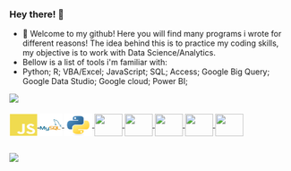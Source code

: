 ### Hey there! 🚀


- 📖 Welcome to my github! Here you will find many programs i wrote for different reasons! The idea behind this is to practice my coding skills, my
objective is to work with Data Science/Analytics.
- Bellow is a list of tools i'm familiar with:
- Python; R; VBA/Excel; JavaScript; SQL; Access; Google Big Query; Google Data Studio; Google cloud; Power BI;

 <div>
  <a href="https://github.com/MrSpock1994"> 
   <img height="215em" src="https://github-readme-stats.vercel.app/api/top-langs/?username=MrSpock1994&layout=compact&langs_count=7&theme=dark"/>
</div>
  <div style="display: inline_block"><br>
  <img align="center" alt="will-Js" height="40" width="50" src="https://raw.githubusercontent.com/devicons/devicon/master/icons/javascript/javascript-plain.svg">
  <img align="center" alt="will-MySQL" height="40" width="40" src="https://raw.githubusercontent.com/devicons/devicon/master/icons/mysql/mysql-original-wordmark.svg">
  <img align="center" alt="will-Python" height="40" width="50" src="https://raw.githubusercontent.com/devicons/devicon/master/icons/python/python-original.svg">  
  <img align="center" alt"will-Jupyter" height="40" width="50" src="https://cdn.jsdelivr.net/gh/devicons/devicon/icons/jupyter/jupyter-original-wordmark.svg" />
  <img align="center" alt"will-R" height="40" width="50" src="https://cdn.jsdelivr.net/gh/devicons/devicon/icons/r/r-original.svg" />
  <img align="center" alt"will-R" height="40" width="50" src="https://cdn.jsdelivr.net/gh/devicons/devicon/icons/pandas/pandas-original-wordmark.svg" />
  <img align="center" alt"will-R" height="40" width="50" src="https://cdn.jsdelivr.net/gh/devicons/devicon/icons/numpy/numpy-original.svg" />
  <img align="center" alt"will-R" height="40" width="50" src="https://cdn.jsdelivr.net/gh/devicons/devicon/icons/googlecloud/googlecloud-original.svg" />
 

   
</div>
  
  ##
  <div> 
  <a href="https://www.linkedin.com/in/william-cezar-726885143/" target="_blank"><img src="https://img.shields.io/badge/-LinkedIn-%230077B5?style=for-the-badge&logo=linkedin&logoColor=white" target="_blank"></a>  
</div>

